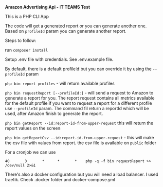 **Amazon Advertising Api - IT TEAMS Test**

This is a PHP CLI App

The code will get a generated report or you can generate another one.
Based on ``profileId`` param you can generate another report.

Steps to follow: 

run ``composer install``

Setup .env file with credentials. See .env.example file.

By default, there is a default profileId but you can override it by using the ``--profileId`` param

``php bin report profiles`` - will return available profiles

``php bin requestReport [--profileId:]`` - will send a request to Amazon to generate a report for you. The report request contains all metrics available for the default profile
if you want to request a report for a different profile use ``--profileId`` param.
The command fil return a reportId which will be used, after Amazon finish to generate the report.

``php bin getReport --id:report-id-from-upper-request`` this will return the report values on the screen

``php bin getReportCsv --id:report-id-from-upper-request`` - this will make the csv file with values from report. the csv file is available on ``public`` folder   

For a cronjob we can use 

``40       3       *      *       *    php -q -f bin requestReport >> /dev/null 2>&1``

There's also a docker configuration but you will need a load balancer. I used traefik. Check .docker folder and docker-compose.yml



